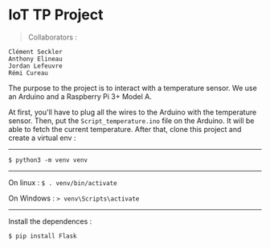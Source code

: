 #  IoT TP Project  

> Collaborators :

    Clément Seckler
    Anthony Elineau
    Jordan Lefeuvre
    Rémi Cureau

The purpose to the project is to interact with a temperature sensor. We use an Arduino and a Raspberry Pi 3+ Model A.

At first, you'll have to plug all the wires to the Arduino with the temperature sensor. 
Then, put the `Script_temperature.ino` file on the Arduino. It will be able to fetch the current temperature.
After that, clone this project and create a virtual env : 

***
`$ python3 -m venv venv`
***
On linux :
`$ . venv/bin/activate`

On Windows :
`> venv\Scripts\activate`
***
Install the dependences : 

`$ pip install Flask`